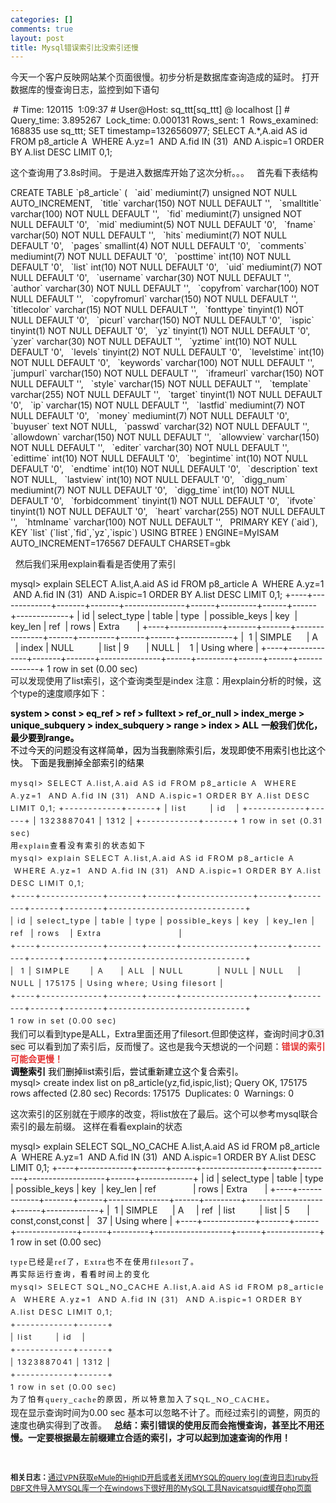 ```yaml
--- 
categories: []
comments: true
layout: post
title: Mysql错误索引比没索引还慢
---
```

今天一个客户反映网站某个页面很慢。初步分析是数据库查询造成的延时。
打开数据库的慢查询日志，监控到如下语句

<div id="kindeditor" class="annotate"> # Time: 120115  1:09:37
# User@Host: sq_ttt[sq_ttt] @ localhost []
# Query_time: 3.895267  Lock_time: 0.000131 Rows_sent: 1  Rows_examined: 168835
use sq_ttt;
SET timestamp=1326560977;
SELECT A.*,A.aid AS id FROM p8_article A  WHERE A.yz=1  AND A.fid IN (31)  AND A.ispic=1 ORDER BY A.list DESC LIMIT 0,1;
</div>

这个查询用了3.8s时间。
于是进入数据库开始了这次分析。。。
 
首先看下表结构


<div id="kindeditor" class="annotate">CREATE TABLE `p8_article` (
  `aid` mediumint(7) unsigned NOT NULL AUTO_INCREMENT,
  `title` varchar(150) NOT NULL DEFAULT '',
  `smalltitle` varchar(100) NOT NULL DEFAULT '',
  `fid` mediumint(7) unsigned NOT NULL DEFAULT '0',
  `mid` mediumint(5) NOT NULL DEFAULT '0',
  `fname` varchar(50) NOT NULL DEFAULT '',
  `hits` mediumint(7) NOT NULL DEFAULT '0',
  `pages` smallint(4) NOT NULL DEFAULT '0',
  `comments` mediumint(7) NOT NULL DEFAULT '0',
  `posttime` int(10) NOT NULL DEFAULT '0',
  `list` int(10) NOT NULL DEFAULT '0',
  `uid` mediumint(7) NOT NULL DEFAULT '0',
  `username` varchar(30) NOT NULL DEFAULT '',
  `author` varchar(30) NOT NULL DEFAULT '',
  `copyfrom` varchar(100) NOT NULL DEFAULT '',
  `copyfromurl` varchar(150) NOT NULL DEFAULT '',
  `titlecolor` varchar(15) NOT NULL DEFAULT '',
  `fonttype` tinyint(1) NOT NULL DEFAULT '0',
  `picurl` varchar(150) NOT NULL DEFAULT '0',
  `ispic` tinyint(1) NOT NULL DEFAULT '0',
  `yz` tinyint(1) NOT NULL DEFAULT '0',
  `yzer` varchar(30) NOT NULL DEFAULT '',
  `yztime` int(10) NOT NULL DEFAULT '0',
  `levels` tinyint(2) NOT NULL DEFAULT '0',
  `levelstime` int(10) NOT NULL DEFAULT '0',
  `keywords` varchar(100) NOT NULL DEFAULT '',
  `jumpurl` varchar(150) NOT NULL DEFAULT '',
  `iframeurl` varchar(150) NOT NULL DEFAULT '',
  `style` varchar(15) NOT NULL DEFAULT '',
  `template` varchar(255) NOT NULL DEFAULT '',
  `target` tinyint(1) NOT NULL DEFAULT '0',
  `ip` varchar(15) NOT NULL DEFAULT '',
  `lastfid` mediumint(7) NOT NULL DEFAULT '0',
  `money` mediumint(7) NOT NULL DEFAULT '0',
  `buyuser` text NOT NULL,
  `passwd` varchar(32) NOT NULL DEFAULT '',
  `allowdown` varchar(150) NOT NULL DEFAULT '',
  `allowview` varchar(150) NOT NULL DEFAULT '',
  `editer` varchar(30) NOT NULL DEFAULT '',
  `edittime` int(10) NOT NULL DEFAULT '0',
  `begintime` int(10) NOT NULL DEFAULT '0',
  `endtime` int(10) NOT NULL DEFAULT '0',
  `description` text NOT NULL,
  `lastview` int(10) NOT NULL DEFAULT '0',
  `digg_num` mediumint(7) NOT NULL DEFAULT '0',
  `digg_time` int(10) NOT NULL DEFAULT '0',
  `forbidcomment` tinyint(1) NOT NULL DEFAULT '0',
  `ifvote` tinyint(1) NOT NULL DEFAULT '0',
  `heart` varchar(255) NOT NULL DEFAULT '',
  `htmlname` varchar(100) NOT NULL DEFAULT '',
  PRIMARY KEY (`aid`),
  KEY `list` (`list`,`fid`,`yz`,`ispic`) USING BTREE
) ENGINE=MyISAM AUTO_INCREMENT=176567 DEFAULT CHARSET=gbk
</div>


 
然后我们采用explain看看是否使用了索引


<div id="kindeditor" class="annotate">mysql> explain SELECT A.list,A.aid AS id FROM p8_article A  WHERE A.yz=1  AND A.fid IN (31)  AND A.ispic=1 ORDER BY A.list DESC LIMIT 0,1;
+----+-------------+-------+-------+---------------+------+---------+------+------+-------------+
| id | select_type | table | type  | possible_keys | key  | key_len | ref  | rows | Extra       |
+----+-------------+-------+-------+---------------+------+---------+------+------+-------------+
|  1 | SIMPLE      | A     | index | NULL          | list | 9       | NULL |    1 | Using where |
+----+-------------+-------+-------+---------------+------+---------+------+------+-------------+
1 row in set (0.00 sec)
</div>
可以发现使用了list索引，这个查询类型是index
注意：用explain分析的时候，这个type的速度顺序如下：

<b><span style="color:#000000;">system > const > eq_ref > ref > fulltext > ref_or_null > index_merge > unique_subquery > index_subquery > range > index > ALL</span></b>
<b><span style="color:#000000;">一般我们优化，最少要到range。</span></b>
<b><span style="color:#000000;"><br></span></b>
<span style="color:#000000;">不过今天的问题没有这样简单，因为当我删除索引后，发现即使不用索引也比这个快。</span>
<span style="color:#000000;">下面是我删掉全部索引的结果</span>


<div id="kindeditor" class="annotate">
<span class="Apple-style-span" style="font-size:12px;letter-spacing:2px;line-height:20px;">mysql> SELECT A.list,A.aid AS id FROM p8_article A  WHERE A.yz=1  AND A.fid IN (31)  AND A.ispic=1 ORDER BY A.list DESC LIMIT 0,1;</span>
<span class="Apple-style-span" style="font-size:12px;letter-spacing:2px;line-height:20px;">+------------+------+</span>
<span class="Apple-style-span" style="font-size:12px;letter-spacing:2px;line-height:20px;">| list       | id   |</span>
<span class="Apple-style-span" style="font-size:12px;letter-spacing:2px;line-height:20px;">+------------+------+</span>
<span class="Apple-style-span" style="font-size:12px;letter-spacing:2px;line-height:20px;">| 1323887041 | 1312 |</span>
<span class="Apple-style-span" style="font-size:12px;letter-spacing:2px;line-height:20px;">+------------+------+</span>
<span class="Apple-style-span" style="font-size:12px;letter-spacing:2px;line-height:20px;">1 row in set (0.31 sec)</span>
</div>

<div style="color:#000000;font-family:Georgia;font-size:12px;letter-spacing:2px;line-height:20px;">用explain查看没有索引的状态如下</div>
<div>
<div></div>
<div id="kindeditor" class="annotate">
<div><span class="Apple-style-span" style="font-size:12px;letter-spacing:2px;line-height:20px;">mysql> explain SELECT A.list,A.aid AS id FROM p8_article A  WHERE A.yz=1  AND A.fid IN (31)  AND A.ispic=1 ORDER BY A.list DESC LIMIT 0,1;</span></div>
<div><span class="Apple-style-span" style="font-size:12px;letter-spacing:2px;line-height:20px;">+----+-------------+-------+------+---------------+------+---------+------+--------+-----------------------------+</span></div>
<div><span class="Apple-style-span" style="font-size:12px;letter-spacing:2px;line-height:20px;">| id | select_type | table | type | possible_keys | key  | key_len | ref  | rows   | Extra                       |</span></div>
<div><span class="Apple-style-span" style="font-size:12px;letter-spacing:2px;line-height:20px;">+----+-------------+-------+------+---------------+------+---------+------+--------+-----------------------------+</span></div>
<div><span class="Apple-style-span" style="font-size:12px;letter-spacing:2px;line-height:20px;">|  1 | SIMPLE      | A     | ALL  | NULL          | NULL | NULL    | NULL | 175175 | Using where; Using filesort |</span></div>
<div><span class="Apple-style-span" style="font-size:12px;letter-spacing:2px;line-height:20px;">+----+-------------+-------+------+---------------+------+---------+------+--------+-----------------------------+</span></div>
<div><span class="Apple-style-span" style="font-size:12px;letter-spacing:2px;line-height:20px;">1 row in set (0.00 sec)</span></div>
</div>
<div></div>
我们可以看到type是ALL，Extra里面还用了filesort.但即使这样，查询时间才<span class="Apple-style-span" style="background-color:#e7e7e7;">0.31 sec</span>
可以看到加了索引后，反而慢了。这也是我今天想说的一个问题：<span style="color:#e53333;"><b>错误的索引可能会更慢！</b></span>
<span style="color:#e53333;"><b><br></b></span>
<span style="color:#e53333;"><b><span style="color:#000000;">调整索引</span></b></span>
<span style="color:#e53333;"><span style="color:#000000;">我们删掉list索引后，尝试重新建立这个复合索引。</span></span>


<div id="kindeditor" class="annotate">mysql> create index list on p8_article(yz,fid,ispic,list);
Query OK, 175175 rows affected (2.80 sec)
Records: 175175  Duplicates: 0  Warnings: 0
</div>

这次索引的区别就在于顺序的改变，将list放在了最后。这个可以参考mysql联合索引的最左前缀。
这样在看看explain的状态




</div>
<div id="kindeditor" class="annotate">
<div>

mysql> explain SELECT SQL_NO_CACHE A.list,A.aid AS id FROM p8_article A  WHERE A.yz=1  AND A.fid IN (31)  AND A.ispic=1 ORDER BY A.list DESC LIMIT 0,1;
+----+-------------+-------+------+---------------+------+---------+-------------------+------+-------------+
| id | select_type | table | type | possible_keys | key  | key_len | ref               | rows | Extra       |
+----+-------------+-------+------+---------------+------+---------+-------------------+------+-------------+
|  1 | SIMPLE      | A     | ref  | list          | list | 5       | const,const,const |   37 | Using where |
+----+-------------+-------+------+---------------+------+---------+-------------------+------+-------------+
1 row in set (0.00 sec)


</div>
<div style="color:#000000;font-family:Georgia;font-size:12px;letter-spacing:2px;line-height:20px;"></div>
</div>
<div style="color:#000000;font-family:Georgia;font-size:12px;letter-spacing:2px;line-height:20px;">type已经是ref了，Extra也不在使用filesort了。</div>
<div style="color:#000000;font-family:Georgia;font-size:12px;letter-spacing:2px;line-height:20px;">再实际运行查询，看看时间上的变化</div>
<div>
<div></div>
</div>
<div id="kindeditor" class="annotate">
<div>
<div><span class="Apple-style-span" style="font-size:12px;letter-spacing:2px;line-height:20px;">mysql> SELECT SQL_NO_CACHE A.list,A.aid AS id FROM p8_article A  WHERE A.yz=1  AND A.fid IN (31)  AND A.ispic=1 ORDER BY A.list DESC LIMIT 0,1;</span></div>
<div><span class="Apple-style-span" style="font-size:12px;letter-spacing:2px;line-height:20px;">+------------+------+</span></div>
<div><span class="Apple-style-span" style="font-size:12px;letter-spacing:2px;line-height:20px;">| list       | id   |</span></div>
<div><span class="Apple-style-span" style="font-size:12px;letter-spacing:2px;line-height:20px;">+------------+------+</span></div>
<div><span class="Apple-style-span" style="font-size:12px;letter-spacing:2px;line-height:20px;">| 1323887041 | 1312 |</span></div>
<div><span class="Apple-style-span" style="font-size:12px;letter-spacing:2px;line-height:20px;">+------------+------+</span></div>
<div><span class="Apple-style-span" style="font-size:12px;letter-spacing:2px;line-height:20px;">1 row in set (0.00 sec)</span></div>
</div>
<div style="color:#000000;font-family:Georgia;font-size:12px;letter-spacing:2px;line-height:20px;"></div>
</div>
<div style="color:#000000;font-family:Georgia;font-size:12px;letter-spacing:2px;line-height:20px;">为了怕有query_cache的原因，所以特意加入了SQL_NO_CACHE。</div>
现在显示查询时间为0.00 sec 基本可以忽略不计了。而经过索引的调整，网页的速度也确实得到了改善。
 
<b>总结：索引错误的使用反而会拖慢查询，甚至比不用还慢。一定要根据最左前缀建立合适的索引，才可以起到加速查询的作用！</b>


 

<div id="related_log" style="font-size:12px">
<b>相关日志：</b><a href="http://xinlogs.com/eMule-VPN-HighID">通过VPN获取eMule的HighID</a><a href="http://xinlogs.com/disable-mysql-query-log">开启或者关闭MYSQL的query log(查询日志)</a><a href="http://xinlogs.com/ruby_import_dbf_to_mysql">ruby将DBF文件导入MYSQL库</a><a href="http://xinlogs.com/post/22">一个在windows下很好用的MySQL工具Navicat</a><a href="http://xinlogs.com/squid-cache-php-script">squid缓存php页面</a>
</div>
